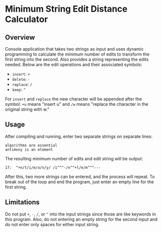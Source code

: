 # Minimum String Edit Distance Calculator
## Overview
Console application that takes two strings as input and uses dynamic programming to calculate the minimum number of edits to transform the first string into the second. Also provides a string representing the edits needed. Below are the edit operations and their associated symbols:
- `insert`: `+`
- `delete`: `-`
- `replace`: `/`
- `keep`: `^`

For `insert` and `replace` the new character will be appended after the symbol: `+u` means "insert u" and `/w` means "replace the character in the original string with w."

## Usage
After compiling and running, enter two separate strings on separate lines:

`algorithms are essential`\
`antimony is an element`

The resulting minimum number of edits and edit string will be output:

`17:  ^+n/t/i/m/o/n/y/ /i^^^-/n^^+l/e/m^^^---`

After this, two more strings can be entered, and the process will repeat. To break out of the loop and end the program, just enter an empty line for the first string.

## Limitations
Do not put `+`, `-`, `/`, or `^` into the input strings since those are like keywords in this program.  Also, do not entering an empty string for the second input and do not enter only spaces for either input string.
<!-- don't use special chars for ops-->